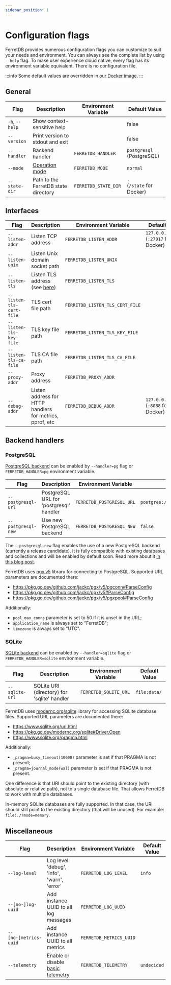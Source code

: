 ```yaml
---
sidebar_position: 1
---
```


# Configuration flags

FerretDB provides numerous configuration flags you can customize to suit your needs and environment.
You can always see the complete list by using `--help` flag.
To make user experience cloud native, every flag has its environment variable equivalent.
There is no configuration file.

:::info
Some default values are overridden in [our Docker image](quickstart-guide/docker.md).
:::

<!-- Keep order in sync with the `--help` output -->

<!-- For <br /> -->
<!-- markdownlint-capture -->
<!-- markdownlint-disable MD033 -->

## General

| Flag           | Description                          | Environment Variable | Default Value                  |
| -------------- | ------------------------------------ | -------------------- | ------------------------------ |
| `-h`, `--help` | Show context-sensitive help          |                      | false                          |
| `--version`    | Print version to stdout and exit     |                      | false                          |
| `--handler`    | Backend handler                      | `FERRETDB_HANDLER`   | `postgresql` (PostgreSQL)      |
| `--mode`       | [Operation mode](operation-modes.md) | `FERRETDB_MODE`      | `normal`                       |
| `--state-dir`  | Path to the FerretDB state directory | `FERRETDB_STATE_DIR` | `.`<br />(`/state` for Docker) |

## Interfaces

| Flag                     | Description                                                     | Environment Variable            | Default Value                                |
| ------------------------ | --------------------------------------------------------------- | ------------------------------- | -------------------------------------------- |
| `--listen-addr`          | Listen TCP address                                              | `FERRETDB_LISTEN_ADDR`          | `127.0.0.1:27017`<br />(`:27017` for Docker) |
| `--listen-unix`          | Listen Unix domain socket path                                  | `FERRETDB_LISTEN_UNIX`          |                                              |
| `--listen-tls`           | Listen TLS address (see [here](../security/tls-connections.md)) | `FERRETDB_LISTEN_TLS`           |                                              |
| `--listen-tls-cert-file` | TLS cert file path                                              | `FERRETDB_LISTEN_TLS_CERT_FILE` |                                              |
| `--listen-tls-key-file`  | TLS key file path                                               | `FERRETDB_LISTEN_TLS_KEY_FILE`  |                                              |
| `--listen-tls-ca-file`   | TLS CA file path                                                | `FERRETDB_LISTEN_TLS_CA_FILE`   |                                              |
| `--proxy-addr`           | Proxy address                                                   | `FERRETDB_PROXY_ADDR`           |                                              |
| `--debug-addr`           | Listen address for HTTP handlers for metrics, pprof, etc        | `FERRETDB_DEBUG_ADDR`           | `127.0.0.1:8088`<br />(`:8088` for Docker)   |

## Backend handlers

<!-- Do not document alpha backends -->

### PostgreSQL

[PostgreSQL backend](../understanding-ferretdb.md#postgresql) can be enabled by
`--handler=pg` flag or `FERRETDB_HANDLER=pg` environment variable.

| Flag               | Description                             | Environment Variable      | Default Value                        |
| ------------------ | --------------------------------------- | ------------------------- | ------------------------------------ |
| `--postgresql-url` | PostgreSQL URL for 'postgresql' handler | `FERRETDB_POSTGRESQL_URL` | `postgres://127.0.0.1:5432/ferretdb` |
| `--postgresql-new` | Use new PostgreSQL backend              | `FERRETDB_POSTGRESQL_NEW` | `false`                              |

The `--postgresql-new` flag enables the use of a new PostgreSQL backend (currently a release candidate).
It is fully compatible with existing databases and collections and will be enabled by default soon.
Read more about it [in this blog post](https://blog.ferretdb.io/ferretdb-v1-10-production-ready-sqlite/).

FerretDB uses [pgx v5](https://github.com/jackc/pgx) library for connecting to PostgreSQL.
Supported URL parameters are documented there:

- <https://pkg.go.dev/github.com/jackc/pgx/v5/pgconn#ParseConfig>
- <https://pkg.go.dev/github.com/jackc/pgx/v5#ParseConfig>
- <https://pkg.go.dev/github.com/jackc/pgx/v5/pgxpool#ParseConfig>

Additionally:

- `pool_max_conns` parameter is set to 50 if it is unset in the URL;
- `application_name` is always set to "FerretDB";
- `timezone` is always set to "UTC".

### SQLite

[SQLite backend](../understanding-ferretdb.md#sqlite) can be enabled by
`--handler=sqlite` flag or `FERRETDB_HANDLER=sqlite` environment variable.

| Flag           | Description                                 | Environment Variable  | Default Value |
| -------------- | ------------------------------------------- | --------------------- | ------------- |
| `--sqlite-url` | SQLite URI (directory) for 'sqlite' handler | `FERRETDB_SQLITE_URL` | `file:data/`  |

FerretDB uses [modernc.org/sqlite](https://gitlab.com/cznic/sqlite) library for accessing SQLite database files.
Supported URL parameters are documented there:

- <https://www.sqlite.org/uri.html>
- <https://pkg.go.dev/modernc.org/sqlite#Driver.Open>
- <https://www.sqlite.org/pragma.html>

Additionally:

- `_pragma=busy_timeout(10000)` parameter is set if that PRAGMA is not present;
- `_pragma=journal_mode(wal)` parameter is set if that PRAGMA is not present.

One difference is that URI should point to the existing directory (with absolute or relative path), not to a single database file.
That allows FerretDB to work with multiple databases.

In-memory SQLite databases are fully supported.
In that case, the URI should still point to the existing directory (that will be unused).
For example: `file:./?mode=memory`.

## Miscellaneous

| Flag                  | Description                                       | Environment Variable    | Default Value |
| --------------------- | ------------------------------------------------- | ----------------------- | ------------- |
| `--log-level`         | Log level: 'debug', 'info', 'warn', 'error'       | `FERRETDB_LOG_LEVEL`    | `info`        |
| `--[no-]log-uuid`     | Add instance UUID to all log messages             | `FERRETDB_LOG_UUID`     |               |
| `--[no-]metrics-uuid` | Add instance UUID to all metrics                  | `FERRETDB_METRICS_UUID` |               |
| `--telemetry`         | Enable or disable [basic telemetry](telemetry.md) | `FERRETDB_TELEMETRY`    | `undecided`   |

<!-- Do not document `--test-XXX` flags here -->

<!-- markdownlint-restore -->
